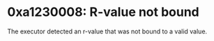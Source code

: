 # 0xa1230008: R-value not bound

The executor detected an r-value that was not bound to a valid value.

